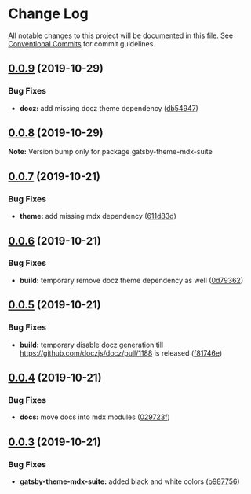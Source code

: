 # Change Log

All notable changes to this project will be documented in this file.
See [Conventional Commits](https://conventionalcommits.org) for commit guidelines.

## [0.0.9](https://github.com/axe312ger/gatsby-mdx-suite/compare/gatsby-theme-mdx-suite@0.0.8...gatsby-theme-mdx-suite@0.0.9) (2019-10-29)


### Bug Fixes

* **docz:** add missing docz theme dependency ([db54947](https://github.com/axe312ger/gatsby-mdx-suite/commit/db54947468b9d616f45405756c51c7c37d34b8a1))





## [0.0.8](https://github.com/axe312ger/gatsby-mdx-suite/compare/gatsby-theme-mdx-suite@0.0.7...gatsby-theme-mdx-suite@0.0.8) (2019-10-29)

**Note:** Version bump only for package gatsby-theme-mdx-suite





## [0.0.7](https://github.com/axe312ger/gatsby-mdx-suite/compare/gatsby-theme-mdx-suite@0.0.6...gatsby-theme-mdx-suite@0.0.7) (2019-10-21)


### Bug Fixes

* **theme:** add missing mdx dependency ([611d83d](https://github.com/axe312ger/gatsby-mdx-suite/commit/611d83d59b892307423ee80039fd7596f0d1530a))





## [0.0.6](https://github.com/axe312ger/gatsby-mdx-suite/compare/gatsby-theme-mdx-suite@0.0.5...gatsby-theme-mdx-suite@0.0.6) (2019-10-21)


### Bug Fixes

* **build:** temporary remove docz theme dependency as well ([0d79362](https://github.com/axe312ger/gatsby-mdx-suite/commit/0d793628c5aa62463930f666c0b6aa38edeb43c4))





## [0.0.5](https://github.com/axe312ger/gatsby-mdx-suite/compare/gatsby-theme-mdx-suite@0.0.4...gatsby-theme-mdx-suite@0.0.5) (2019-10-21)


### Bug Fixes

* **build:** temporary disable docz generation till https://github.com/doczjs/docz/pull/1188 is released ([f81746e](https://github.com/axe312ger/gatsby-mdx-suite/commit/f81746ea7953ec695e6db871593ba6196bab424d))





## [0.0.4](https://github.com/axe312ger/gatsby-mdx-suite/compare/gatsby-theme-mdx-suite@0.0.3...gatsby-theme-mdx-suite@0.0.4) (2019-10-21)


### Bug Fixes

* **docs:** move docs into mdx modules ([029723f](https://github.com/axe312ger/gatsby-mdx-suite/commit/029723fbe0a1630b91ac480e419e1479459ad472))





## [0.0.3](https://github.com/axe312ger/gatsby-mdx-suite/compare/gatsby-theme-mdx-suite@0.0.2...gatsby-theme-mdx-suite@0.0.3) (2019-10-21)


### Bug Fixes

* **gatsby-theme-mdx-suite:** added black and white colors ([b987756](https://github.com/axe312ger/gatsby-mdx-suite/commit/b98775600a601c64345639d9b6153ed749f57061))
